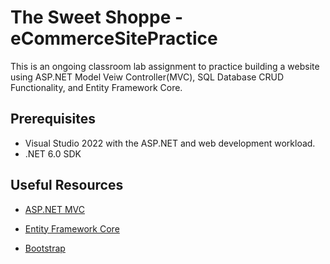 # The Sweet Shoppe - eCommerceSitePractice
This is an ongoing classroom lab assignment to practice building a website using ASP.NET Model Veiw Controller(MVC), SQL Database CRUD Functionality, and Entity Framework Core.

## Prerequisites
- Visual Studio 2022 with the ASP.NET and web development workload.
- .NET 6.0 SDK

## Useful Resources
- [ASP.NET MVC](https://learn.microsoft.com/en-us/aspnet/core/tutorials/first-mvc-app/start-mvc?view=aspnetcore-8.0&tabs=visual-studio)


- [Entity Framework Core](https://learn.microsoft.com/en-us/aspnet/core/data/ef-mvc/intro?view=aspnetcore-8.0)


- [Bootstrap](https://getbootstrap.com/docs/5.3/getting-started/introduction/)
